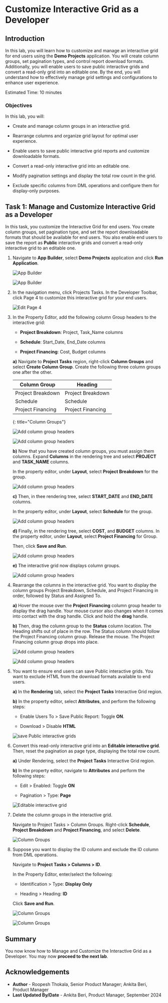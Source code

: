 # Customize Interactive Grid as a Developer

## Introduction

In this lab, you will learn how to customize and manage an interactive grid for end users using the **Demo Projects** application. You will create column groups, set pagination types, and control report download formats. Additionally, you will enable users to save public interactive grids and convert a read-only grid into an editable one. By the end, you will understand how to effectively manage grid settings and configurations to enhance user experience.

Estimated Time: 10 minutes

### Objectives

In this lab, you will:

- Create and manage column groups in an interactive grid.

- Rearrange columns and organize grid layout for optimal user experience.

- Enable users to save public interactive grid reports and customize downloadable formats.

- Convert a read-only interactive grid into an editable one.

- Modify pagination settings and display the total row count in the grid.

- Exclude specific columns from DML operations and configure them for display-only purposes.

## Task 1: Manage and Customize Interactive Grid as a Developer

In this task, you customize the Interactive Grid for end users. You create column groups, set pagination type, and set the report downloadable formats that should be available for end users. You also enable end users to save the report as **Public** interactive grids and convert a read-only interactive grid to an editable one.

1. Navigate to **App Builder**, select **Demo Projects** application and click **Run Application**.

    ![App Builder](./images/select-demo-projects-app.png " ")

    ![App Builder](./images/run-demo-projects-app.png " ")

2. In the navigation menu, click Projects Tasks. In the Developer Toolbar, click Page 4 to customize this interactive grid for your end users.

    ![Edit Page 4](./images/click-page.png " ")

3. In the Property Editor, add the following column Group headers to the interactive grid:

    - **Project Breakdown**: Project, Task_Name columns

    - **Schedule**: Start\_Date, End\_Date columns

    - **Project Financing**: Cost, Budget columns

    **a)** Navigate to **Project Tasks** region, right-click **Column Groups** and select **Create Column Group**. Create the following three column groups one after the other.

    | Column Group          | Heading       |
    | --------------------- | ----------- |
    | Project Breakdown  | Project Breakdown |
    | Schedule | Schedule |
    | Project Financing | Project Financing |
    {: title="Column Groups"}

    ![Add column group headers](./images/create-column-group.png " ")

    ![Add column group headers](./images/reate-column-group1.png " ")

    **b)** Now that you have created column groups, you must assign them columns. Expand **Columns** in the rendering tree and select **PROJECT** and **TASK_NAME** columns.

    In the property editor, under **Layout**, select **Project Breakdown** for the group.

    ![Add column group headers](./images/create-column-group2.png " ")

    **c)** Then, in thee rendering tree, select **START\_DATE** and **END\_DATE** columns.

    In the property editor, under **Layout**, select **Schedule** for the group.

    ![Add column group headers](./images/select-schedule-group11.png " ")

    **d)** Finally, in the rendering tree, select **COST**, and **BUDGET** columns. In the property editor, under **Layout**, select **Project Financing** for Group.

    Then, click **Save and Run**.

    ![Add column group headers](./images/select-financing-group11.png " ")

    **e)** The interactive grid now displays column groups.

    ![Add column group headers](./images/display-groups11.png " ")

4. Rearrange the columns in the interactive grid. You want to display the column groups Project Breakdown, Schedule, and Project Financing in order, followed by Status and Assigned To.

    **a)** Hover the mouse over the **Project Financing** column group header to display the drag handle. Your mouse cursor also changes when it comes into contact with the drag handle. Click and hold the **drag** handle.

    **b)** Then, drag the column group to the **Status** column location. The Heading shifts out of place in the row. The Status column should follow the Project Financing column group. Release the mouse. The Project Financing column group drops into place.

    ![Add column group headers](./images/rearrange-column11.png " ")

    ![Add column group headers](./images/rearrange-column12.png " ")

5. You want to ensure end users can save Public interactive grids. You want to exclude HTML from the download formats available to end users.

    **a)** In the **Rendering** tab, select the **Project Tasks** Interactive Grid region.

    **b)** In the property editor, select **Attributes**, and perform the following steps:

    - Enable Users To > Save Public Report: Toggle **ON**.

    - Download > Disable **HTML**

    ![save Public interactive grids](./images/enbale-public-reports11.png " ")

6. Convert this read-only interactive grid into an **Editable interactive grid**. Then, reset the pagination as page type, displaying the total row count.

    **a)** Under Rendering, select the **Project Tasks** Interactive Grid region.

    **b)** In the property editor, navigate to **Attributes** and perform the following steps:

    - Edit > Enabled: Toggle **ON**

    - Pagination > Type: **Page**

    ![Editable interactive grid](./images/edit-enabled11.png " ")

7. Delete the column groups in the interactive grid.

    Navigate to Project Tasks > Column Groups. Right-click **Schedule**, **Project Breakdown** and **Project Financing**, and select **Delete**.

    ![Column Groups](./images/delete-column-group11.png " ")

8. Suppose you want to display the ID column and exclude the ID column from DML operations.

    Navigate to **Project Tasks > Columns > ID**.

    In the Property Editor, enter/select the following:

    - Identification > Type: **Display Only**

    - Heading > Heading: **ID**

    Click **Save and Run**.

    ![Column Groups](./images/set-id-col-attributes.png " ")

    ![Column Groups](./images/run-ig.png " ")

## Summary

You now know how to Manage and Customize the Interactive Grid as a Developer. You may now **proceed to the next lab**.

## Acknowledgements

- **Author** - Roopesh Thokala, Senior Product Manager; Ankita Beri, Product Manager
- **Last Updated By/Date** - Ankita Beri, Product Manager, September 2024
